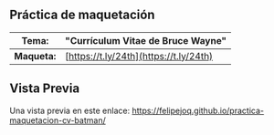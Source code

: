 ## Práctica de maquetación

| **Tema:**    | "Currículum Vitae de Bruce Wayne"      |
| ------------ | -------------------------------------- |
| **Maqueta:** | [https://t.ly/24th](https://t.ly/24th) |

## Vista Previa

Una vista previa en este enlace: https://felipejoq.github.io/practica-maquetacion-cv-batman/
